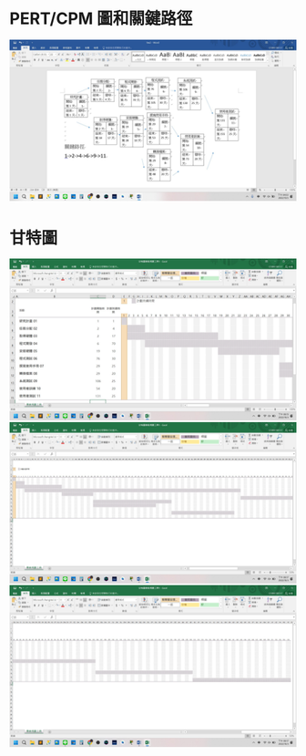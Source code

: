 # PERT/CPM 圖和關鍵路徑
![01.jpg](01.jpg "01")
# 甘特圖
![02.jpg](02.jpg "02")
![03.jpg](03.jpg "03")
![04.jpg](04.jpg "04")
